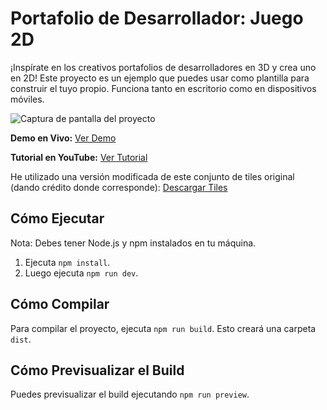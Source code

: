 # Portafolio de Desarrollador: Juego 2D

¡Inspírate en los creativos portafolios de desarrolladores en 3D y crea uno en 2D! Este proyecto es un ejemplo que puedes usar como plantilla para construir el tuyo propio. Funciona tanto en escritorio como en dispositivos móviles.

![Captura de pantalla del proyecto](my_portfolio/public/captura_juego.png)

**Demo en Vivo:** [Ver Demo](https://github.com/oussama2505/Portfolio_Game)

**Tutorial en YouTube:** [Ver Tutorial](https://www.youtube.com/watch?v=gwtfWORCN0U)

He utilizado una versión modificada de este conjunto de tiles original (dando crédito donde corresponde): [Descargar Tiles](https://momen-games.itch.io/happy-la-v2-ts)

## Cómo Ejecutar

Nota: Debes tener Node.js y npm instalados en tu máquina.

1. Ejecuta `npm install`.
2. Luego ejecuta `npm run dev`.

## Cómo Compilar

Para compilar el proyecto, ejecuta `npm run build`. Esto creará una carpeta `dist`.

## Cómo Previsualizar el Build

Puedes previsualizar el build ejecutando `npm run preview`.

